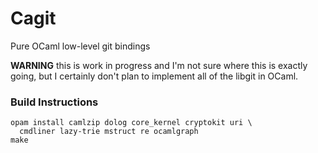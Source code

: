 # Cagit

Pure OCaml low-level git bindings

**WARNING** this is work in progress and I'm not sure where this is
exactly going, but I certainly don't plan to implement all of the
libgit in OCaml.

### Build Instructions

```
opam install camlzip dolog core_kernel cryptokit uri \
  cmdliner lazy-trie mstruct re ocamlgraph
make
```
